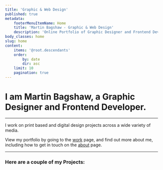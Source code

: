 ```yaml
---
title: 'Graphic & Web Design'
published: true
metadata:
    footerMenuItemName: Home
    title: 'Martin Bagshaw - Graphic & Web Design'
    description: 'Online Portfolio of Graphic Designer and Frontend Developer, Martin Bagshaw'
body_classes: home
slug: home
content:
    items: '@root.descendants'
    order:
        by: date
        dir: asc
    limit: 10
    pagination: true
---
```


# I am Martin Bagshaw, a Graphic Designer and Frontend Developer.

---

I work on print based and digital design projects across a wide variety of media.

View my portfolio by going to the [work](/work) page, and find out more about me, including how to get in touch on the [about](/about) page.

---
### Here are a couple of my Projects: